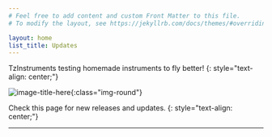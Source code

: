 ```yaml
---
# Feel free to add content and custom Front Matter to this file.
# To modify the layout, see https://jekyllrb.com/docs/themes/#overriding-theme-defaults

layout: home
list_title: Updates
---
```


TzInstruments testing homemade instruments to fly better!
{: style="text-align: center;"}

![image-title-here]({{site.baseurl}}/images/foto/TzIGx.jpg){:class="img-round"}

Check this page for new releases and updates.
{: style="text-align: center;"}

<hr>